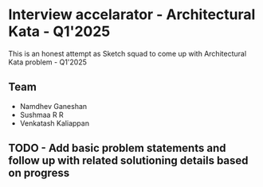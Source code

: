 # Interview accelarator - Architectural Kata - Q1'2025

This is an honest attempt as Sketch squad to come up with Architectural Kata problem - Q1'2025

## Team

- Namdhev Ganeshan
- Sushmaa R R
- Venkatash Kaliappan

## TODO - Add basic problem statements and follow up with related solutioning details based on progress
